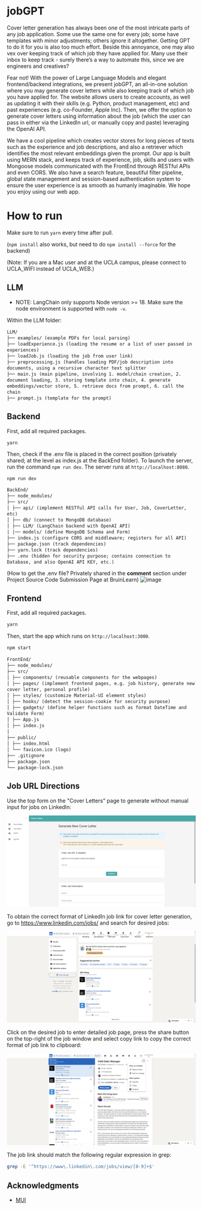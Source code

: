 # jobGPT

Cover letter generation has always been one of the most intricate parts of any job application. Some use the same one for every job; some have templates with minor adjustments; others ignore it altogether. Getting GPT to do it for you is also too much effort. Beside this annoyance,  one may also vex over keeping track of which job they have applied for. Many use their inbox to keep track - surely there’s a way to automate this, since we are engineers and creatives?

Fear not! With the power of Large Language Models and elegant frontend/backend integrations, we present jobGPT, an all-in-one solution where you may generate cover letters while also keeping track of which job you have applied for. The website allows users to create accounts, as well as updating it with their skills (e.g. Python, product management, etc) and past experiences (e.g. co-Founder, Apple Inc). Then, we offer the option to generate cover letters using information about the job (which the user can pass in either via the LinkedIn url, or manually copy and paste) leveraging the OpenAI API. 

We have a cool pipeline which creates vector stores for long pieces of texts such as the experience and job descriptions, and also a retriever which identifies the most relevant embeddings given the prompt. Our app is built using MERN stack, and keeps track of experience, job, skills and users with Mongoose models communicated with the FrontEnd through RESTful APIs and even CORS. We also have a search feature, beautiful filter pipeline, global state management and session-based authentication system to ensure the user experience is as smooth as humanly imaginable. We hope you enjoy using our web app.

# How to run

Make sure to run `yarn` every time after pull. 

(`npm install` also works, but need to do `npm install --force` for the backend)

(Note: If you are a Mac user and at the UCLA campus, please connect to UCLA_WIFI instead of UCLA_WEB.)

## LLM

- NOTE: LangChain only supports Node version >= 18. Make sure the node environment is supported with `node -v`. 

Within the LLM folder:

```
LLM/
├── examples/ (example PDFs for local parsing)
├── loadExperience.js (loading the resume or a list of user passed in experiences)
├── loadJob.js (loading the job from user link)
├── preprocessing.js (handles loading PDF/job description into documents, using a recursive character text splitter
├── main.js (main pipeline, involving 1. model/chain creation, 2. document loading, 3. storing template into chain, 4. generate embeddings/vector store, 5. retrieve docs from prompt, 6. call the chain
├── prompt.js (template for the prompt)
```

## Backend

First, add all required packages.

```
yarn
```

Then, check if the .env file is placed in the correct position (privately shared; at the level as index.js at the BackEnd folder).
To launch the server, run the command `npm run dev`. The server runs at `http://localhost:8080`.

```
npm run dev
```

```
BackEnd/
├── node_modules/
├── src/
│ ├── api/ (implement RESTful API calls for User, Job, CoverLetter, etc)
│ ├── db/ (connect to MongoDB database)
│ ├── LLM/ (LangChain backend with OpenAI API)
| |── models/ (define MongoDB Schema and Form)
├── index.js (configure CORS and middleware; registers for all API)
├── package.json (track dependencies)
├── yarn.lock (track dependencies)
├── .env (hidden for security purpose; contains connection to Database, and also OpenAI API KEY, etc.)
```
(How to get the .env file? Privately shared in the **comment** section under Project Source Code Submission Page at BruinLearn)
<img width="1164" alt="image" src="https://github.com/EW0824/jobGPT/assets/106227061/5ff0d84b-0d89-4953-97cc-c21f61ec6787">

## Frontend

First, add all required packages.

```bash
yarn
```

Then, start the app which runs on `http://localhost:3000`.

```bash
npm start
```

```
FrontEnd/
├── node_modules/
├── src/
│ ├── components/ (reusable components for the webpages)
│ ├── pages/ (implement frontend pages, e.g. job history, generate new cover letter, personal profile)
│ ├── styles/ (customize Material-UI element styles)
│ ├── hooks/ (detect the session-cookie for security purpose)
│ ├── gadgets/ (define helper functions such as format DateTime and Validate Form)
│ ├── App.js
│ ├── index.js
|
├── public/
│ ├── index.html
│ └── favicon.ico (logo)
├── .gitignore
├── package.json
└── package-lock.json
```

## Job URL Directions

Use the top form on the "Cover Letters" page to generate without manual input for jobs on LinkedIn:

![Cover Letters Page](./FrontEnd/public/Cover_Letter_Page.png)

To obtain the correct format of LinkedIn job link for cover letter generation, go to https://www.linkedin.com/jobs/ and search for desired jobs:

![linkedin.com/jobs](./FrontEnd/public/LinkedIn_jobs.png)

Click on the desired job to enter detailed job page, press the share button on the top-right of the job window and select copy link to copy the correct format of job link to clipboard:

![Share On LinkedIn](./FrontEnd/public/Share_On_LinkedIn.png)

The job link should match the following regular expression in grep:

```bash
grep -E '^https://www\.linkedin\.com/jobs/view/[0-9]+$'
```

## Acknowledgments

* [MUI](https://mui.com)
